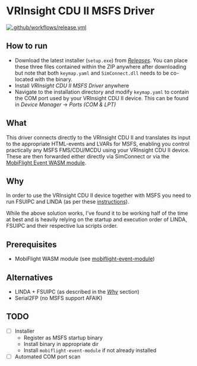 # VRInsight CDU II MSFS Driver
[![.github/workflows/release.yml](https://github.com/callebstrom/vrinsight-cdu-ii-msfs-driver/actions/workflows/release.yml/badge.svg)](https://github.com/callebstrom/vrinsight-cdu-ii-msfs-driver/actions/workflows/release.yml)

## How to run
- Download the latest installer (`setup.exe`) from [_Releases_](https://github.com/callebstrom/vrinsight-cdu-ii-msfs-driver/releases/latest). You can place these three files contained within the ZIP anywhere after downloading but note that both `keymap.yaml` and `SimConnect.dll` needs to be co-located with the binary.
- Install _VRInsight CDU II MSFS Driver_ anywhere
- Navigate to the installation directory and modify `keymap.yaml` to contain the COM port used by your VRInsight CDU II device. This can be found in _Device Manager_ -> _Ports (COM & LPT)_

## What

This driver connects directly to the VRInsight CDU II and translates its input to the appropriate HTML-events and LVARs for MSFS, enabling you control practically any MSFS FMS/CDU/MCDU using your VRInsight CDU II device. These are then forwarded either directly via SimConnect or via the [MobiFlight Event WASM module](https://github.com/Mobiflight/MobiFlight-Connector/).

## Why

In order to use the VRInsight CDU II device together with MSFS you need to run FSUIPC and LINDA (as per these [instructions](https://www.avsim.com/forums/topic/583434-linda-415-msfs-2020-compatible-5-jun-2022)).

While the above solution works, I've found it to be working half of the time at best and is heavily relying on the startup and execution order of LINDA, FSUIPC and their respective lua scripts order.

## Prerequisites
- MobiFlight WASM module (see [mobiflight-event-module](./lib/mobiflight-event-module/))

## Alternatives
- LINDA + FSUIPC (as described in the [_Why_](##Why) section)
- Serial2FP (no MSFS support AFAIK)

## TODO
- [ ] Installer
  - Register as MSFS startup binary
  - Install binary in appropriate dir
  - Install `mobiflight-event-module` if not already installed
- [ ] Automated COM port scan
